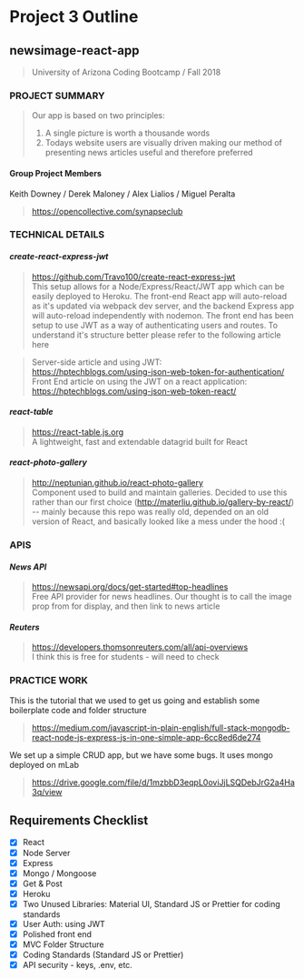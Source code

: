 
# **Project 3 Outline**
## **newsimage-react-app**
> University of Arizona Coding Bootcamp / Fall 2018

### **PROJECT SUMMARY**
> Our app is based on two principles:  
> 1. A single picture is worth a thousande words  
> 2. Todays website users are visually driven making our method of presenting news articles useful and therefore preferred

#### **Group Project Members**
Keith Downey / Derek Maloney / Alex Lialios / Miguel Peralta
> https://opencollective.com/synapseclub

### **TECHNICAL DETAILS**  
#### ***create-react-express-jwt***  
> https://github.com/Travo100/create-react-express-jwt     
> This setup allows for a Node/Express/React/JWT app which can be easily deployed to Heroku.
> The front-end React app will auto-reload as it's updated via webpack dev server, and the backend Express app will auto-reload independently with nodemon. The front end has been setup to use JWT as a way of authenticating users and routes. To understand it's structure better please refer to the following article here

> Server-side article and using JWT:  
> https://hptechblogs.com/using-json-web-token-for-authentication/  
> Front End article on using the JWT on a react application:  
> https://hptechblogs.com/using-json-web-token-react/

#### ***react-table***
> https://react-table.js.org  
> A lightweight, fast and extendable datagrid built for React

#### ***react-photo-gallery***
> http://neptunian.github.io/react-photo-gallery  
> Component used to build and maintain galleries. Decided to use this rather than our first choice (http://materliu.github.io/gallery-by-react/) -- mainly because this repo was really old, depended on an old version of React, and basically looked like a mess under the hood :(

### **APIS**  

#### ***News API***
> https://newsapi.org/docs/get-started#top-headlines  
> Free API provider for news headlines. Our thought is to call the image prop from for display, and then link to news article

#### ***Reuters***
> https://developers.thomsonreuters.com/all/api-overviews  
> I think this is free for students - will need to check

### **PRACTICE WORK**  
This is the tutorial that we used to get us going and establish some boilerplate code and folder structure
> https://medium.com/javascript-in-plain-english/full-stack-mongodb-react-node-js-express-js-in-one-simple-app-6cc8ed6de274

We set up a simple CRUD app, but we have some bugs. It uses mongo deployed on mLab
> https://drive.google.com/file/d/1mzbbD3eqpL0oviJjLSQDebJrG2a4Ha3q/view

## Requirements Checklist
- [x] React
- [x] Node Server  
- [x] Express
- [x] Mongo / Mongoose
- [x] Get & Post
- [x] Heroku
- [x] Two Unused Libraries: Material UI, Standard JS or Prettier for coding standards
- [x] User Auth: using JWT
- [x] Polished front end
- [x] MVC Folder Structure
- [x] Coding Standards (Standard JS or Prettier)
- [x] API security - keys, .env, etc.
